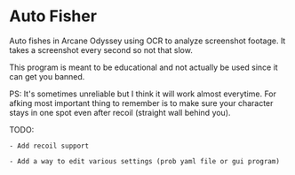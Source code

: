 # Auto Fisher

Auto fishes in Arcane Odyssey using OCR to analyze screenshot footage.
It takes a screenshot every second so not that slow.

This program is meant to be educational and not actually be used since it can get you banned.

PS: It's sometimes unreliable but I think it will work almost everytime. 
For afking most important thing to remember is to make sure your character stays in one spot even after recoil (straight wall behind you).

TODO: 

    - Add recoil support
    
    - Add a way to edit various settings (prob yaml file or gui program)
